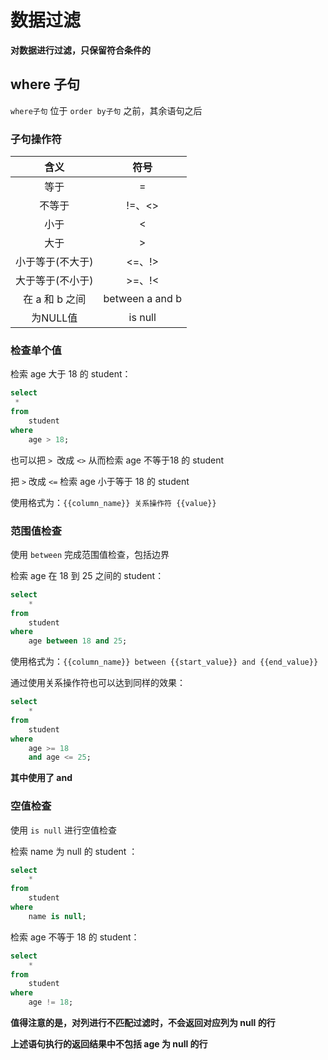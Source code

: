 # 数据过滤

**对数据进行过滤，只保留符合条件的**

## where 子句

`where子句` 位于 `order by子句` 之前，其余语句之后

### 子句操作符

| 含义         | 符号              |
|:----------:|:---------------:|
| 等于         | =               |
| 不等于        | !=、<>           |
| 小于         | <               |
| 大于         | >               |
| 小于等于(不大于)  | <=、!>           |
| 大于等于(不小于)  | >=、!<           |
| 在 a 和 b 之间 | between a and b |
| 为NULL值     | is null         |

### 检查单个值

检索 age 大于 18 的 student：

```sql
select
 *
from
    student
where
    age > 18;
```

也可以把 `> `改成 `<>` 从而检索 age 不等于18 的 student

把 `>` 改成 `<=` 检索 age 小于等于 18 的 student

使用格式为：`{{column_name}} 关系操作符 {{value}}`

### 范围值检查

使用 `between` 完成范围值检查，包括边界

检索 age 在 18 到 25 之间的 student：

```sql
select 
    *
from 
    student
where 
    age between 18 and 25;
```

使用格式为：`{{column_name}} between {{start_value}} and {{end_value}}`

通过使用关系操作符也可以达到同样的效果：

```sql
select
    *
from
    student
where
    age >= 18
    and age <= 25;
```

**其中使用了 and**

### 空值检查

使用 `is null` 进行空值检查

检索 name 为 null 的 student ：

```sql
select
    *
from
    student
where 
    name is null;
```

检索 age 不等于 18 的 student：

```sql
select
    *
from
    student
where
    age != 18;
```

**值得注意的是，对列进行不匹配过滤时，不会返回对应列为 null 的行**

**上述语句执行的返回结果中不包括 age 为 null 的行**